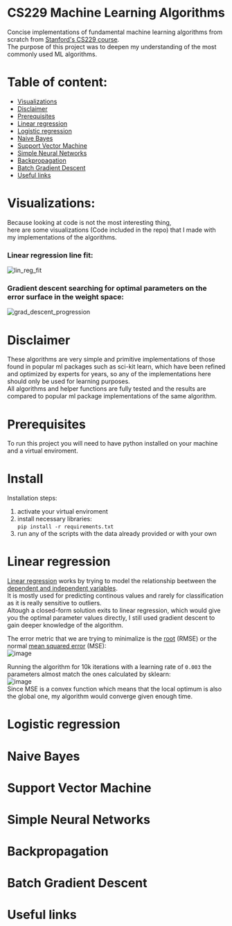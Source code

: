# CS229 Machine Learning Algorithms
Concise implementations of fundamental machine learning algorithms from scratch from [Stanford's CS229 course](https://www.youtube.com/playlist?list=PLoROMvodv4rMiGQp3WXShtMGgzqpfVfbU).  
The purpose of this project was to deepen my understanding of the most commonly used ML algorithms.

# Table of content:
 - [Visualizations](#visualizations)
 - [Disclaimer](#disclaimer)
 - [Prerequisites](#prerequisite)
 - [Linear regression](#lin-reg)
 - [Logistic regression](#log-reg)
 - [Naive Bayes](#naive-bayes)
 - [Support Vector Machine](#svm)
 - [Simple Neural Networks](#simple-NN)
 - [Backpropagation](#back-prop)
 - [Batch Gradient Descent](#grad-desc)
 - [Useful links](#useful-links)

<a id="visualizations"></a>
# Visualizations:
Because looking at code is not the most interesting thing,  
here are some visualizations (Code included in the repo) that I made with my implementations of the algorithms.

### Linear regression line fit:
![lin_reg_fit](https://github.com/GellertPalfi/CS229/assets/69762257/a4daed4c-1753-45c6-9de3-f09c07763de1)

### Gradient descent searching for optimal parameters on the error surface in the weight space:
![grad_descent_progression](https://github.com/GellertPalfi/CS229/assets/69762257/e59efabd-494e-4515-b9bb-4dfd7c9b42e7)

<a id="disclaimer"></a>
# Disclaimer
These algorithms are very simple and primitive implementations of those found in popular ml packages such as sci-kit learn, which have been refined and optimized by experts for years, so any of the implementations here should only be used for learning purposes.  
All algorithms and helper functions are fully tested and the results are compared to popular ml package implementations of the same algorithm.

<a id="prerequisite"></a>
# Prerequisites
To run this project you will need to have python installed on your machine and a virtual enviroment.

<a id="install"></a>
# Install
Installation steps:
1. activate your virtual enviroment
2. install necessary libraries:  
```pip install -r requirements.txt```
3. run any of the scripts with the data already provided or with your own

<a id="lin-reg"></a>
# Linear regression
[Linear regression](https://en.wikipedia.org/wiki/Linear_regression) works by trying to model the relationship beetween the [dependent and independent variables](https://en.wikipedia.org/wiki/Dependent_and_independent_variables).  
It is mostly used for predicting continous values and rarely for classification as it is really sensitive to outliers.  
Altough a closed-form solution exits to linear regression, which would give you the optimal parameter values directly, I still used gradient descent to gain deeper knowledge of the algorithm.  
  
The error metric that we are trying to minimalize is the [root](https://en.wikipedia.org/wiki/Root-mean-square_deviation) (RMSE) or the normal [mean squared error](https://en.wikipedia.org/wiki/Mean_squared_error) (MSE):  
![image](https://github.com/GellertPalfi/CS229/assets/69762257/09f93ae5-abdd-4d09-bec6-468b3d835412)  

Running the algorithm for 10k iterations with a learning rate of `0.003` the parameters almost match the ones calculated by sklearn:  
![image](https://github.com/GellertPalfi/CS229/assets/69762257/c96d8e6e-c810-42b0-aab0-e816910da6a9)  
Since MSE is a convex function which means that the local optimum is also the global one, my algorithm would converge given enough time.



<a id="log-reg"></a>
# Logistic regression

<a id="naive-bayes"></a>
# Naive Bayes

<a id="svm"></a>
# Support Vector Machine

<a id="simple-NN"></a>
# Simple Neural Networks

<a id="back-prop"></a>
# Backpropagation

<a id="grad-desc"></a>
# Batch Gradient Descent

<a id="useful-links"></a>
# Useful links
